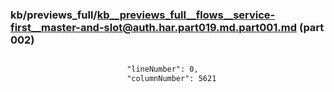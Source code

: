 ### kb/previews_full/kb__previews_full__flows__service-first__master-and-slot@auth.har.part019.md.part001.md (part 002)

```md

                          "lineNumber": 0,
                          "columnNumber": 5621
      
```

```
